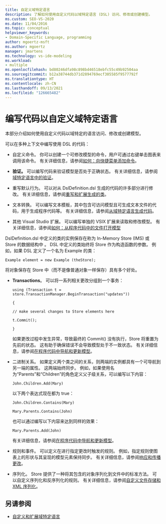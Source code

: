 ```yaml
---
title: 自定义域特定语言
description: 了解如何使用自定义代码以域特定语言 (DSL) 访问、修改或创建模型。
ms.custom: SEO-VS-2020
ms.date: 11/04/2016
ms.topic: conceptual
helpviewer_keywords:
- Domain-Specific Language, programming
author: mgoertz-msft
ms.author: mgoertz
manager: jmartens
ms.technology: vs-ide-modeling
ms.workload:
- multiple
ms.openlocfilehash: bd80246dfa98c898bd46518ebfc55c49b92504aa
ms.sourcegitcommit: b12a38744db371d2894769ecf305585f9577792f
ms.translationtype: HT
ms.contentlocale: zh-CN
ms.lasthandoff: 09/13/2021
ms.locfileid: "126665482"
---
```

# <a name="write-code-to-customize-a-domain-specific-language"></a>编写代码以自定义域特定语言

本部分介绍如何使用自定义代码以域特定的语言访问、修改或创建模型。

可以在多种上下文中编写使用 DSL 的代码：

- 自定义命令。 你可以创建一个可修改模型的命令，用户可通过右键单击图表来调用该命令。 有关详细信息，请参阅[如何：向快捷菜单添加命令](../modeling/how-to-add-a-command-to-the-shortcut-menu.md)。

- **验证。** 可以编写代码来验证模型是否处于正确状态。 有关详细信息，请参阅[域特定语言中的验证](../modeling/validation-in-a-domain-specific-language.md)。

- 重写默认行为。 可以对从 DslDefinition.dsl 生成的代码的许多部分进行修改。 有关详细信息，请参阅[重写和扩展生成的类](../modeling/overriding-and-extending-the-generated-classes.md)。

- 文本转换。 可以编写文本模板，其中包含可访问模型且可生成文本文件的代码，用于生成程序代码等。 有关详细信息，请参阅[从域特定语言生成代码](../modeling/generating-code-from-a-domain-specific-language.md)。

- 其他 Visual Studio 扩展。 可以编写单独的 VSIX 扩展来读取和修改模型。 有关详细信息，请参阅[如何：从程序代码中的文件打开模型](../modeling/how-to-open-a-model-from-file-in-program-code.md)

DslDefinition.dsl 中定义的类的实例保存在称为 In-Memory Store (IMS) 或 Store 的数据结构中 。 DSL 中定义的类始终将 Store 作为构造函数的参数。 例如，如果 DSL 定义了一个名为 Example 的类：

`Example element = new Example (theStore);`

将对象保存在 Store 中（而不是像普通对象一样保存）具有多个好处。

- **Transactions**。 可以将一系列相关更改分组到一个事务：

     `using (Transaction t = store.TransactionManager.BeginTransaction("updates"))`

     `{`

     `// make several changes to Store elements here`

     `t.Commit();`

     `}`

     如果更改过程中发生异常，导致最终的 Commit() 没有执行，Store 将重置为先前的状态。 这有助于确保错误不会导致模型处于不一致状态。 有关详细信息，请参阅[在程序代码中导航和更新模型](../modeling/navigating-and-updating-a-model-in-program-code.md)。

- 二进制关系。 如果定义两个类之间的关系，则两端的实例都具有一个可导航到另一端的属性。 这两端始终同步。 例如，如果使用名为“Parents”和“Children”的角色定义父子级关系，可以编写以下内容：

     `John.Children.Add(Mary)`

     以下两个表达式现在都为 true：

     `John.Children.Contains(Mary)`

     `Mary.Parents.Contains(John)`

     也可以通过编写以下内容来达到同样的效果：

     `Mary.Parents.Add(John)`

     有关详细信息，请参阅[在程序代码中导航和更新模型](../modeling/navigating-and-updating-a-model-in-program-code.md)。

- 规则和事件。 可以定义在进行指定更改时触发的规则。 例如，指定规则使图表上的形状与其呈现的模型元素保持同步。 有关详细信息，请参阅[响应和传播更改](../modeling/responding-to-and-propagating-changes.md)。

- 序列化。 Store 提供了一种将其包含的对象序列化到文件中的标准方法。 可以自定义序列化和反序列化的规则。 有关详细信息，请参阅[自定义文件存储和 XML 序列化](../modeling/customizing-file-storage-and-xml-serialization.md)。

## <a name="see-also"></a>另请参阅

- [自定义和扩展域特定语言](../modeling/customizing-and-extending-a-domain-specific-language.md)